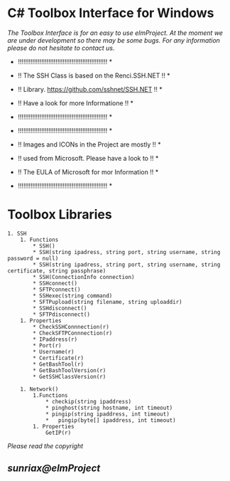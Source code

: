# C# Toolbox Interface for Windows

*The Toolbox Interface is for an easy to use elmProject. At the*
*moment we are under development so there may be some bugs. For*
*any information please do not hesitate to contact us.*

* !!!!!!!!!!!!!!!!!!!!!!!!!!!!!!!!!!!!!!!!!!!!!!!!!! *
* !! The SSH Class is based on the Renci.SSH.NET	!! *
* !! Library. https://github.com/sshnet/SSH.NET		!! *
*	!! Have a look for more Informatione						!! *
* !!!!!!!!!!!!!!!!!!!!!!!!!!!!!!!!!!!!!!!!!!!!!!!!!! *

* !!!!!!!!!!!!!!!!!!!!!!!!!!!!!!!!!!!!!!!!!!!!!!!!!! *
* !! Images and ICONs in the Project are mostly		!! *
* !! used from Microsoft. Please have a look to		!! *
*	!! The EULA of Microsoft for mor Information		!! *
* !!!!!!!!!!!!!!!!!!!!!!!!!!!!!!!!!!!!!!!!!!!!!!!!!! *

# Toolbox Libraries
	1. SSH
		1. Functions
			* SSH()
			* SSH(string ipadress, string port, string username, string password = null)
			* SSH(string ipadress, string port, string username, string certificate, string passphrase)
			* SSH(ConnectionInfo connection)
			* SSHconnect()
			* SFTPconnect()
			* SSHexec(string command)
			* SFTPupload(string filename, string uploaddir)
			* SSHdisconnect()
			* SFTPdisconnect()
		1. Properties
			* CheckSSHConnnection(r)
			* CheckSFTPConnnection(r)
			* IPaddress(r)
			* Port(r)
			* Username(r)
			* Certificate(r)
			* GetBashTool(r)
			* GetBashToolVersion(r)
			* GetSSHClassVersion(r)

		1. Network()
			1.Functions
				* checkip(string ipaddress)
				* pinghost(string hostname, int timeout)
				* pingip(string ipaddress, int timeout)
				*	pingip(byte[] ipaddress, int timeout)
			1. Properties
				GetIP(r)

*Please read the copyright*

*sunriax@elmProject*
----------------------------------------------------------------------